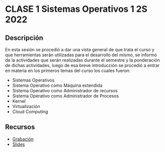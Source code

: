 # CLASE 1 Sistemas Operativos 1 2S 2022
## Descripción
En esta sesión se procedió a dar una vista general de que trata el curso y que herramientas serán utilizadas para el desarrollo del mismo, se informó de la actividades que serán realizadas durante el semestre y la ponderación de dichas actividades, luego de esa breve introducción se procedió a entrar en materia en los primeros temas del curso los cuales fueron:

- Sistemas Operativos 
- Sistema Operativo como Máquina extendida
- Sistema Operativo como Administrador de recursos
- Sistema Operativo como Administrador de Procesos
- Kernel
- Virtualización	
- Cloud Computing

## Recursos
- [ Grabación ](https://youtu.be/VhwrP7pFd6I)
- [ Slides ](https://github.com/racarlosdavid/Code_SO1/blob/Clase_1/Clase%201/Slides/SO1%202022%20Clase%201.pdf)